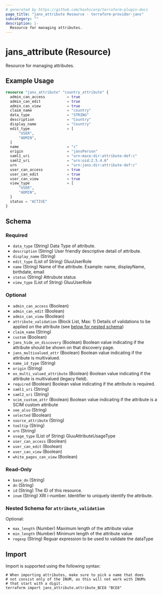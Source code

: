 ```yaml
---
# generated by https://github.com/hashicorp/terraform-plugin-docs
page_title: "jans_attribute Resource - terraform-provider-jans"
subcategory: ""
description: |-
  Resource for managing attributes.
---
```


# jans_attribute (Resource)

Resource for managing attributes.

## Example Usage

```terraform
resource "jans_attribute" "country_attribute" {
  admin_can_access          = true
  admin_can_edit            = true
  admin_can_view            = true
  claim_name                = "country"
  data_type                 = "STRING"
  description               = "Country"
  display_name              = "Country"
  edit_type                 = [
      "USER",
      "ADMIN",
  ]
  name                      = "c"
  origin                    = "jansPerson"
  saml1_uri                 = "urn:mace:dir:attribute-def:c"
  saml2_uri                 = "urn:oid:2.5.4.6"
  urn                       = "urn:jans:dir:attribute-def:c"
  user_can_access           = true
  user_can_edit             = true
  user_can_view             = true
  view_type                 = [
      "USER",
      "ADMIN",
  ]
  status = "ACTIVE"
}
```

<!-- schema generated by tfplugindocs -->
## Schema

### Required

- `data_type` (String) Data Type of attribute.
- `description` (String) User friendly descriptive detail of attribute.
- `display_name` (String)
- `edit_type` (List of String) GluuUserRole
- `name` (String) Name of the attribute. Example: name, displayName, birthdate, email
- `status` (String) Attrubute status
- `view_type` (List of String) GluuUserRole

### Optional

- `admin_can_access` (Boolean)
- `admin_can_edit` (Boolean)
- `admin_can_view` (Boolean)
- `attribute_validation` (Block List, Max: 1) Details of validations to be applied on the attribute (see [below for nested schema](#nestedblock--attribute_validation))
- `claim_name` (String)
- `custom` (Boolean)
- `jans_hide_on_discovery` (Boolean) Boolean value indicating if the attribute should be shown on that discovery page.
- `jans_multivalued_attr` (Boolean) Boolean value indicating if the attribute is multivalued.
- `name_id_type` (String)
- `origin` (String)
- `ox_multi_valued_attribute` (Boolean) Boolean value indicating if the attribute is multivalued (legacy field).
- `required` (Boolean) Boolean value indicating if the attribute is required.
- `saml1_uri` (String)
- `saml2_uri` (String)
- `scim_custom_attr` (Boolean) Boolean value indicating if the attribute is a SCIM custom attribute
- `see_also` (String)
- `selected` (Boolean)
- `source_attribute` (String)
- `tooltip` (String)
- `urn` (String)
- `usage_type` (List of String) GluuAttributeUsageType
- `user_can_access` (Boolean)
- `user_can_edit` (Boolean)
- `user_can_view` (Boolean)
- `white_pages_can_view` (Boolean)

### Read-Only

- `base_dn` (String)
- `dn` (String)
- `id` (String) The ID of this resource.
- `inum` (String) XRI i-number. Identifier to uniquely identify the attribute.

<a id="nestedblock--attribute_validation"></a>
### Nested Schema for `attribute_validation`

Optional:

- `max_length` (Number) Maximum length of the attribute value
- `min_length` (Number) Minimum length of the attribute value
- `regexp` (String) Reguar expression to be used to validate the dataType

## Import

Import is supported using the following syntax:

```shell
# When importing attributes, make sure to pick a name that does
# not consist only of the INUM, as this will not work with INUMs
# that start with a digit.
terraform import jans_attribute.attribute_BCE8 "BCE8"
```
